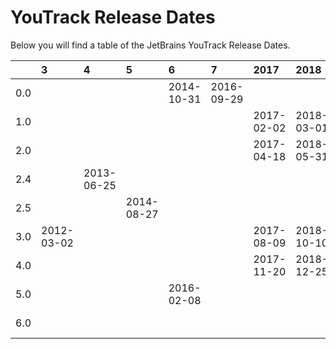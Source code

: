 # YouTrack Release Dates
Below you will find a table of the JetBrains YouTrack Release Dates.

|     | 3          | 4          | 5          | 6          | 7          | 2017       | 2018       | 2019       | 2020       | 2021       | 2022       | 2023       | 2024       | 2025       |
|----:|:-----------|:-----------|:-----------|:-----------|:-----------|:-----------|:-----------|:-----------|:-----------|:-----------|:-----------|:-----------|:-----------|:-----------|
| 0.0 |            |            |            | 2014-10-31 | 2016-09-29 |            |            |            |            |            |            |            |            |            |
| 1.0 |            |            |            |            |            | 2017-02-02 | 2018-03-01 | 2019-03-21 | 2020-03-31 | 2021-03-30 | 2022-02-15 | 2023-06-16 | 2024-03-05 | 2025-02-18 |
| 2.0 |            |            |            |            |            | 2017-04-18 | 2018-05-31 | 2019-07-08 | 2020-05-26 | 2021-05-26 | 2022-07-05 | 2023-09-26 | 2024-06-12 |            |
| 2.4 |            | 2013-06-25 |            |            |            |            |            |            |            |            |            |            |            |            |
| 2.5 |            |            | 2014-08-27 |            |            |            |            |            |            |            |            |            |            |            |
| 3.0 | 2012-03-02 |            |            |            |            | 2017-08-09 | 2018-10-10 | 2019-12-11 | 2020-07-21 | 2021-07-13 | 2022-11-17 | 2023-12-13 | 2024-09-17 |            |
| 4.0 |            |            |            |            |            | 2017-11-20 | 2018-12-25 |            | 2020-10-28 | 2021-11-02 |            |            |            |            |
| 5.0 |            |            |            | 2016-02-08 |            |            |            |            | 2020-11-17 |            |            |            |            |            |
| 6.0 |            |            |            |            |            |            |            |            | 2020-12-14 |            |            |            |            |            |